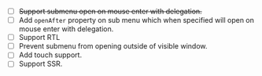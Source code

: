 - [ ] ~~Support submenu open on mouse enter with delegation.~~
- [ ] Add `openAfter` property on sub menu which when specified will open on mouse enter with delegation.
- [ ] Support RTL
- [ ] Prevent submenu from opening outside of visible window.
- [ ] Add touch support.
- [ ] Support SSR.